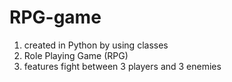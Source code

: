 # RPG-game
1. created in Python by using classes
2. Role Playing Game (RPG)
3. features fight between 3 players and 3 enemies
